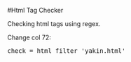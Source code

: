 #Html Tag Checker

Checking html tags using regex.<br />

Change col 72:
<pre>check = html_filter 'yakin.html'</pre>

